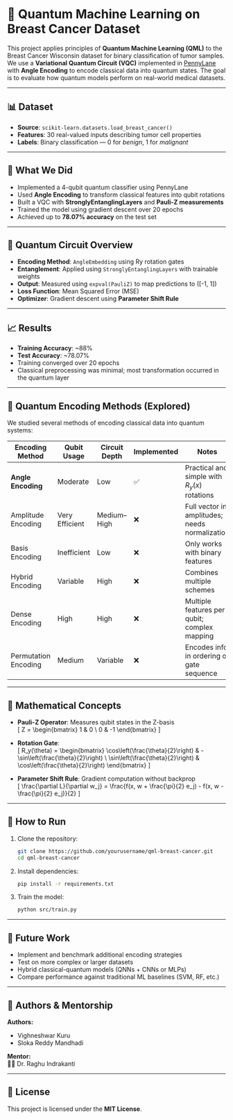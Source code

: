 # 🧬 Quantum Machine Learning on Breast Cancer Dataset

This project applies principles of **Quantum Machine Learning (QML)** to the Breast Cancer Wisconsin dataset for binary classification of tumor samples. We use a **Variational Quantum Circuit (VQC)** implemented in [PennyLane](https://pennylane.ai/) with **Angle Encoding** to encode classical data into quantum states. The goal is to evaluate how quantum models perform on real-world medical datasets.

---

## 📊 Dataset

- **Source**: `scikit-learn.datasets.load_breast_cancer()`
- **Features**: 30 real-valued inputs describing tumor cell properties
- **Labels**: Binary classification — 0 for *benign*, 1 for *malignant*

---

## 🧠 What We Did

- Implemented a 4-qubit quantum classifier using PennyLane
- Used **Angle Encoding** to transform classical features into qubit rotations
- Built a VQC with **StronglyEntanglingLayers** and **Pauli-Z measurements**
- Trained the model using gradient descent over 20 epochs
- Achieved up to **78.07% accuracy** on the test set

---

## 🧮 Quantum Circuit Overview

- **Encoding Method**: `AngleEmbedding` using Ry rotation gates
- **Entanglement**: Applied using `StronglyEntanglingLayers` with trainable weights
- **Output**: Measured using `expval(PauliZ)` to map predictions to \([-1, 1]\)
- **Loss Function**: Mean Squared Error (MSE)
- **Optimizer**: Gradient descent using **Parameter Shift Rule**

---

## 📈 Results

- **Training Accuracy**: ~88%
- **Test Accuracy**: ~78.07%
- Training converged over 20 epochs
- Classical preprocessing was minimal; most transformation occurred in the quantum layer

---

## 🧪 Quantum Encoding Methods (Explored)

We studied several methods of encoding classical data into quantum systems:

| Encoding Method       | Qubit Usage     | Circuit Depth     | Implemented | Notes |
|----------------------|------------------|-------------------|-------------|-------|
| **Angle Encoding**    | Moderate         | Low               | ✅          | Practical and simple with $R_y(x)$ rotations |
| Amplitude Encoding   | Very Efficient   | Medium–High       | ❌          | Full vector in amplitudes; needs normalization |
| Basis Encoding       | Inefficient      | Low               | ❌          | Only works with binary features |
| Hybrid Encoding      | Variable         | High              | ❌          | Combines multiple schemes |
| Dense Encoding       | High             | High              | ❌          | Multiple features per qubit; complex mapping |
| Permutation Encoding | Medium           | Variable          | ❌          | Encodes info in ordering or gate sequence |

---

## 🧠 Mathematical Concepts

- **Pauli-Z Operator**: Measures qubit states in the Z-basis  
  \[
  Z = \begin{bmatrix} 1 & 0 \\ 0 & -1 \end{bmatrix}
  \]
  
- **Rotation Gate**:  
  \[
  R_y(\theta) = 
  \begin{bmatrix}
  \cos\left(\frac{\theta}{2}\right) & -\sin\left(\frac{\theta}{2}\right) \\
  \sin\left(\frac{\theta}{2}\right) & \cos\left(\frac{\theta}{2}\right)
  \end{bmatrix}
  \]

- **Parameter Shift Rule**: Gradient computation without backprop  
  \[
  \frac{\partial L}{\partial w_j} = \frac{f(x, w + \frac{\pi}{2} e_j) - f(x, w - \frac{\pi}{2} e_j)}{2}
  \]

---

## 🚀 How to Run

1. Clone the repository:
    ```bash
    git clone https://github.com/yourusername/qml-breast-cancer.git
    cd qml-breast-cancer
    ```

2. Install dependencies:
    ```bash
    pip install -r requirements.txt
    ```

3. Train the model:
    ```bash
    python src/train.py
    ```

---

## 📌 Future Work

- Implement and benchmark additional encoding strategies
- Test on more complex or larger datasets
- Hybrid classical-quantum models (QNNs + CNNs or MLPs)
- Compare performance against traditional ML baselines (SVM, RF, etc.)

---

## 👥 Authors & Mentorship

**Authors:**
- Vighneshwar Kuru
- Sloka Reddy Mandhadi

**Mentor:**  
🧑‍🏫 Dr. Raghu Indrakanti

---

## 🪪 License

This project is licensed under the **MIT License**.
